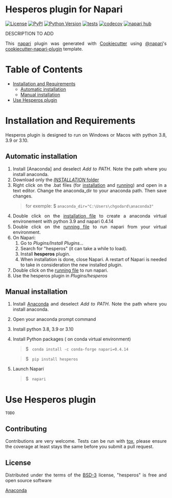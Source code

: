 <div align="justify">
    
# Hesperos plugin for Napari

[![License](https://img.shields.io/pypi/l/hesperos.svg?color=green)](https://github.com/DBC/hesperos/raw/main/LICENSE)
[![PyPI](https://img.shields.io/pypi/v/hesperos.svg?color=green)](https://pypi.org/project/hesperos)
[![Python Version](https://img.shields.io/pypi/pyversions/hesperos.svg?color=green)](https://python.org)
[![tests](https://github.com/DBC/hesperos/workflows/tests/badge.svg)](https://github.com/DBC/hesperos/actions)
[![codecov](https://codecov.io/gh/DBC/hesperos/branch/main/graph/badge.svg)](https://codecov.io/gh/DBC/hesperos)
[![napari hub](https://img.shields.io/endpoint?url=https://api.napari-hub.org/shields/hesperos)](https://napari-hub.org/plugins/hesperos)

DESCRIPTION TO ADD

This [napari] plugin was generated with [Cookiecutter] using [@napari]'s [cookiecutter-napari-plugin] template.

# Table of Contents
- [Installation and Requirements](#installation-and-requirements)
    * [Automatic installation](#automatic-installation)
    * [Manual installation](#manual-installation)
- [Use Hesperos plugin](#use-hesperos-plugin)

    
# Installation and Requirements
Hesperos plugin is designed to run on Windows or Macos with python 3.8, 3.9 or 3.10.
     
## Automatic installation
1. Install [Anaconda] and deselect *Add to PATH*. Note the path where you install anaconda.
2. Download only the [*INSTALLATION* folder](/INSTALLATION)
3. Right click on the .bat files (for [installation](/INSTALLATION/run_hesperos.bat) and [running](/INSTALLATION/run_hesperos.bat)) and open in a text editor. Change the anaconda_dir to your anaconda path. Then save changes.
    > for exemple: $ `anaconda_dir="C:\Users\chgodard\anaconda3" ` 
4. Double click on the [installation file](/INSTALLATION/install_hesperos_env.bat) to create a anaconda virtual environement with python 3.9 and napari 0.4.14
5. Double click on the [running file](/INSTALLATION/run_hesperos.bat) to run napari from your virtual environment.
6. On Napari: 
    1. Go to *Plugins/Install Plugins...*
    2. Search for "hesperos" (it can take a while to load).
    3. Install **hesperos** plugin.
    4. When installation is done, close Napari. A restart of Napari is needed to take in consideration the new installed plugin.
7. Double click on the [running file](/INSTALLATION/run_hesperos.bat) to run napari.
8. Use the hesperos plugin in *Plugins/hesperos*

## Manual installation
1. Install [Anaconda](https://www.anaconda.com/products/distribution#Downloads) and deselect *Add to PATH*. Note the path where you install anaconda.
2. Open your anaconda prompt command
3. Install python 3.8, 3.9 or 3.10
4. Install Python packages ( on conda virtual environment)
    > $ ` conda install -c conda-forge napari=0.4.14`
    
    > $ ` pip install hesperos`                            
5. Launch Napari 
    > $ ` napari`

    
# Use Hesperos plugin
    TODO
    
## Contributing

Contributions are very welcome. Tests can be run with [tox], please ensure
the coverage at least stays the same before you submit a pull request.

## License

Distributed under the terms of the [BSD-3] license,
"hesperos" is free and open source software

[napari]: https://github.com/napari/napari
[Cookiecutter]: https://github.com/audreyr/cookiecutter
[@napari]: https://github.com/napari
[BSD-3]: http://opensource.org/licenses/BSD-3-Clause
[cookiecutter-napari-plugin]: https://github.com/napari/cookiecutter-napari-plugin

[tox]: https://tox.readthedocs.io/en/latest/
[pip]: https://pypi.org/project/pip/
[PyPI]: https://pypi.org/
    
[Anaconda](https://www.anaconda.com/products/distribution#Downloads)
